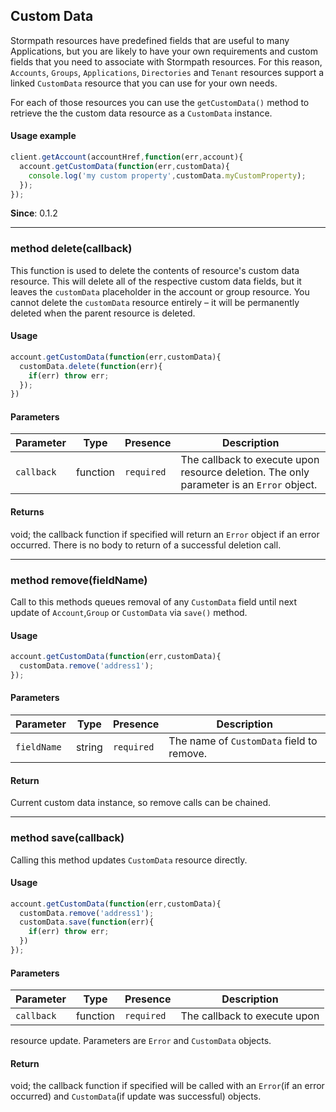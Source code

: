 ## Custom Data

Stormpath resources have predefined fields that are useful to many Applications,
but you are likely to have your own requirements and custom fields that you need
to associate with Stormpath resources. For this reason, `Accounts`, `Groups`,
`Applications`, `Directories` and `Tenant` resources support a linked `CustomData`
resource that you can use for your own needs.

For each of those resources you can use the `getCustomData()` method to retrieve the
the custom data resource as a `CustomData` instance.

#### Usage example

```javascript
client.getAccount(accountHref,function(err,account){
  account.getCustomData(function(err,customData){
    console.log('my custom property',customData.myCustomProperty);
  });
});
```

**Since**: 0.1.2

---

<a name="delete"></a>
### <span class="member">method</span> delete(callback)

This function is used to delete the contents of resource's custom data resource.
 This will delete all of the respective custom data fields, but it leaves
 the `customData` placeholder in the account or group resource. You cannot delete the `customData`
 resource entirely – it will be permanently deleted when the parent resource is deleted.

#### Usage

```javascript
account.getCustomData(function(err,customData){
  customData.delete(function(err){
    if(err) throw err;
  });
})

```


#### Parameters

| Parameter   | Type            | Presence   | Description
|-------------|---------------- |----------- | -----------
| `callback` | function | `required` | The callback to execute upon resource deletion. The only parameter is an `Error` object.

#### Returns
void; the callback function if specified will return an `Error` object if an error occurred.  There is no body to return of a successful deletion call.

---

<a name="remove"></a>
### <span class="member">method</span> remove(fieldName)

Call to this methods queues removal of any `CustomData` field until next
 update of `Account`,`Group` or `CustomData` via `save()` method.

#### Usage

```javascript
account.getCustomData(function(err,customData){
  customData.remove('address1');
});

```

#### Parameters

| Parameter   | Type            | Presence   | Description
|-------------|---------------- |----------- | -----------
| `fieldName` | string | `required` | The name of `CustomData` field to remove.


#### Return

Current custom data instance, so remove calls can be chained.

---

<a name="save"></a>
### <span class="member">method</span> save(callback)

Calling this method updates `CustomData` resource directly.

#### Usage

```javascript
account.getCustomData(function(err,customData){
  customData.remove('address1');
  customData.save(function(err){
    if(err) throw err;
  })
});

```

#### Parameters

| Parameter   | Type            | Presence   | Description
|-------------|---------------- |----------- | -----------
| `callback` | function | `required` | The callback to execute upon
 resource update. Parameters are `Error` and `CustomData` objects.


#### Return

void; the callback function if specified will be called with an
`Error`(if an error occurred) and
`CustomData`(if update was successful) objects.